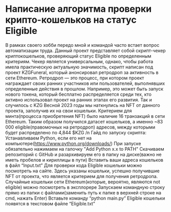 # Написание алгоритма проверки крипто-кошельков на статус Eligible
В рамках своего хобби передо мной и командой часто встает вопрос автоматизации труда. Данный проект представляет собой скрипт-чекер криптокошельков, проверяющий статус Eligible по определенным критериям. Чекер является универсальным, однако, чтобы работа имела практическую актуальную значимость, скрипт написан под проект KZGFuneral, который анонсировал ретродроп за активность в сети Ethereum. 
Ретродроп — это процесс, при котором проект награждает своих ранних участников или пользователей, выполнявших определенные действия в прошлом. Например, это может быть запуск нового токена, который бесплатно распределяется среди тех, кто активно использовал проект на ранних этапах его развития. Так и случилось с KZG
Весной 2023 годы мы наткнулись на NFT от данного проекта, заполучив их на свои кошельки. Критерием для минта(процесса приобретения NFT) было наличие 16 транзакций в сети Ethereum. 
Таким образом получился датасет кошельков, а именно ~83 000 eligible(правомочных на ретродроп) адресов, между которыми будет распределено по 4,844 $KZG
/n
Гайд по запуску скрипта:
Устанавливаем Python, если его нет на компьютере(https://www.python.org/downloads/)
При запуске обязательно нажимаем на галочку "Add Python x.x to PATH"
Скачиваем репозиторий с GitHub и разархивируем его в папку на диске(важно не иметь пробелов и кириллицы в пути)
Вставить ваши адреса кошельков в файл “Input.txt”
Для проверки кода Eligible кошельки можно посмотреть на сайте. Здесь указаны кошельки, успешно получившие NFT от проекта, что является критерием для получения ретродропа. Случайные кошельки сети Ethereum(которые, вероятно, являются not eligible) можно посмотреть в эксплорере
Запускаем командную строку прямо из папки с файлами(заменить путь к папке в верхней строке на cmd, нажать Enter)
Вставьте команду “python main.py”
Eligible кошельки появятся в текстовом файле “Eligible.txt”
